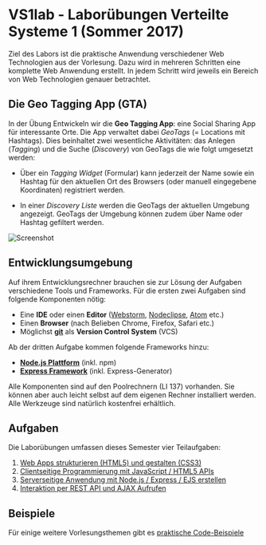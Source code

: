 # VS1lab - Laborübungen Verteilte Systeme 1 (Sommer 2017)
Ziel des Labors ist die praktische Anwendung verschiedener Web Technologien aus der Vorlesung. Dazu wird in mehreren Schritten eine komplette Web Anwendung erstellt. In jedem Schritt wird jeweils ein Bereich von Web Technologien genauer betrachtet.

## Die Geo Tagging App (GTA)
In der Übung Entwickeln wir die **Geo Tagging App**: eine Social Sharing App für interessante Orte. Die App verwaltet dabei *GeoTags* (= Locations mit Hashtags). Dies beinhaltet zwei wesentliche Aktivitäten: das Anlegen (*Tagging*) und die Suche (*Discovery*) von GeoTags die wie folgt umgesetzt werden:

- Über ein *Tagging Widget* (Formular) kann jederzeit der Name sowie ein Hashtag für den aktuellen Ort des Browsers (oder manuell eingegebene Koordinaten) registriert werden.

- In einer *Discovery Liste* werden die GeoTags der aktuellen Umgebung angezeigt. GeoTags der Umgebung können zudem über Name oder Hashtag gefiltert werden.

![Screenshot](https://github.com/zirpins/vs1lab/blob/master/gta-screen.png)

## Entwicklungsumgebung
Auf ihrem Entwicklungsrechner brauchen sie zur Lösung der Aufgaben verschiedene Tools und Frameworks. Für die ersten zwei Aufgaben sind folgende Komponenten nötig:

- Eine **IDE** oder einen **Editor** ([Webstorm](https://www.jetbrains.com/webstorm/), [Nodeclipse](http://www.nodeclipse.org), [Atom](https://atom.io) etc.)
- Einen **Browser** (nach Belieben Chrome, Firefox, Safari etc.)
- Möglichst [**git**](https://help.github.com/articles/set-up-git/) als **Version Control System** (VCS)

Ab der dritten Aufgabe kommen folgende Frameworks hinzu:

- [**Node.js Plattform**](https://nodejs.org) (inkl. npm)
- [**Express Framework**](http://expressjs.com) (inkl. Express-Generator)

Alle Komponenten sind auf den Poolrechnern (LI 137) vorhanden. Sie können aber auch leicht selbst auf dem eigenen Rechner installiert werden. Alle Werkzeuge sind natürlich kostenfrei erhältlich.

## Aufgaben
Die Laborübungen umfassen dieses Semester vier Teilaufgaben:

1. [Web Apps strukturieren (HTML5) und gestalten (CSS3) ](Aufgabe1)
2. [Clientseitige Programmierung mit JavaScript / HTML5 APIs](Aufgabe2)
3. [Serverseitige Anwendung mit Node.js / Express / EJS erstellen](Aufgabe3)
4. [Interaktion per REST API und AJAX Aufrufen](Aufgabe4)

## Beispiele
Für einige weitere Vorlesungsthemen gibt es [praktische Code-Beispiele](Beispiele)
